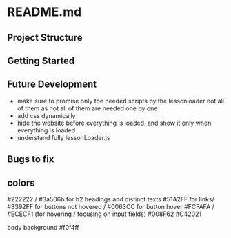 # README.md

## Project Structure

## Getting Started

## Future Development
- make sure to promise only the needed scripts by the lessonloader not all of them as not all of them are needed one by one
- add css dynamically
- hide the website before everything is loaded. and show it only when everything is loaded
- understand fully lessonLoader.js


## Bugs to fix


## colors
#222222 / #3a506b for h2 headings and distinct texts 
#51A2FF  for links/ #3392FF for buttons not hovered / #0063CC for button hover
#FCFAFA / #ECECF1 (for hovering / focusing on input fields)
#008F62
#C42021

body background
#f0f4ff